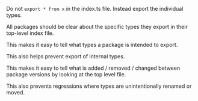 Do not `export * from x` in the index.ts file. Instead export the individual types.

All packages should be clear about the specific types they export in their top-level index file.

This makes it easy to tell what types a package is intended to export.

This also helps prevent export of internal types.

This makes it easy to tell what is added / removed / changed between package versions by looking at the top level file.

This also prevents regressions where types are unintentionally renamed or moved.